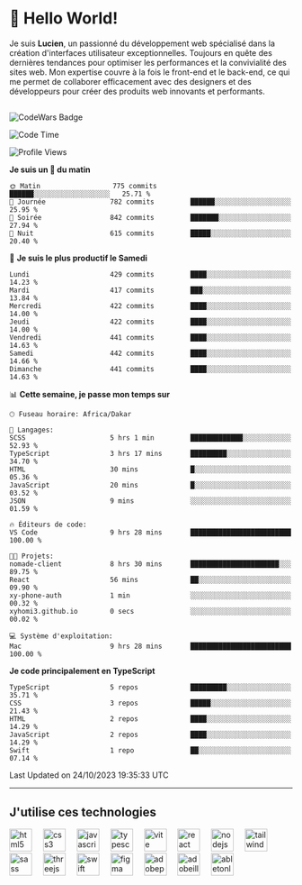 # 👋 Hello World!

Je suis **Lucien**, un passionné du développement web spécialisé dans la création d'interfaces utilisateur exceptionnelles. Toujours en quête des dernières tendances pour optimiser les performances et la convivialité des sites web. Mon expertise couvre à la fois le front-end et le back-end, ce qui me permet de collaborer efficacement avec des designers et des développeurs pour créer des produits web innovants et performants.

##

![CodeWars Badge](https://www.codewars.com/users/xyhomi3/badges/small)

<!--START_SECTION:waka-->
![Code Time](http://img.shields.io/badge/Code%20Time-137%20hrs%2014%20mins-blue)

![Profile Views](http://img.shields.io/badge/Vues%20du%20profil-1-blue)

**Je suis un 🐤 du matin** 

```text
🌞 Matin                  775 commits         ██████░░░░░░░░░░░░░░░░░░░   25.71 % 
🌆 Journée                782 commits         ██████░░░░░░░░░░░░░░░░░░░   25.95 % 
🌃 Soirée                 842 commits         ███████░░░░░░░░░░░░░░░░░░   27.94 % 
🌙 Nuit                   615 commits         █████░░░░░░░░░░░░░░░░░░░░   20.40 % 
```
📅 **Je suis le plus productif le Samedi** 

```text
Lundi                    429 commits         ████░░░░░░░░░░░░░░░░░░░░░   14.23 % 
Mardi                    417 commits         ███░░░░░░░░░░░░░░░░░░░░░░   13.84 % 
Mercredi                 422 commits         ████░░░░░░░░░░░░░░░░░░░░░   14.00 % 
Jeudi                    422 commits         ████░░░░░░░░░░░░░░░░░░░░░   14.00 % 
Vendredi                 441 commits         ████░░░░░░░░░░░░░░░░░░░░░   14.63 % 
Samedi                   442 commits         ████░░░░░░░░░░░░░░░░░░░░░   14.66 % 
Dimanche                 441 commits         ████░░░░░░░░░░░░░░░░░░░░░   14.63 % 
```


📊 **Cette semaine, je passe mon temps sur** 

```text
🕑︎ Fuseau horaire: Africa/Dakar

💬 Langages: 
SCSS                     5 hrs 1 min         █████████████░░░░░░░░░░░░   52.93 % 
TypeScript               3 hrs 17 mins       █████████░░░░░░░░░░░░░░░░   34.70 % 
HTML                     30 mins             █░░░░░░░░░░░░░░░░░░░░░░░░   05.36 % 
JavaScript               20 mins             █░░░░░░░░░░░░░░░░░░░░░░░░   03.52 % 
JSON                     9 mins              ░░░░░░░░░░░░░░░░░░░░░░░░░   01.59 % 

🔥 Éditeurs de code: 
VS Code                  9 hrs 28 mins       █████████████████████████   100.00 % 

🐱‍💻 Projets: 
nomade-client            8 hrs 30 mins       ██████████████████████░░░   89.75 % 
React                    56 mins             ██░░░░░░░░░░░░░░░░░░░░░░░   09.90 % 
xy-phone-auth            1 min               ░░░░░░░░░░░░░░░░░░░░░░░░░   00.32 % 
xyhomi3.github.io        0 secs              ░░░░░░░░░░░░░░░░░░░░░░░░░   00.02 % 

💻 Système d'exploitation: 
Mac                      9 hrs 28 mins       █████████████████████████   100.00 % 
```

**Je code principalement en TypeScript** 

```text
TypeScript               5 repos             █████████░░░░░░░░░░░░░░░░   35.71 % 
CSS                      3 repos             █████░░░░░░░░░░░░░░░░░░░░   21.43 % 
HTML                     2 repos             ████░░░░░░░░░░░░░░░░░░░░░   14.29 % 
JavaScript               2 repos             ████░░░░░░░░░░░░░░░░░░░░░   14.29 % 
Swift                    1 repo              ██░░░░░░░░░░░░░░░░░░░░░░░   07.14 % 
```




 Last Updated on 24/10/2023 19:35:33 UTC
<!--END_SECTION:waka-->
---

## J'utilise ces technologies

<div align="left">
  <img src="https://skillicons.dev/icons?i=html" height="40" alt="html5 logo"  />
  <img width="12" />
  <img src="https://skillicons.dev/icons?i=css" height="40" alt="css3 logo"  />
  <img width="12" />
  <img src="https://skillicons.dev/icons?i=js" height="40" alt="javascript logo"  />
  <img width="12" />
  <img src="https://skillicons.dev/icons?i=ts" height="40" alt="typescript logo"  />
  <img width="12" />
  <img src="https://skillicons.dev/icons?i=vite" height="40" alt="vite logo"  />
  <img width="12" />
  <img src="https://skillicons.dev/icons?i=react" height="40" alt="react logo"  />
  <img width="12" />
  <img src="https://cdn.jsdelivr.net/gh/devicons/devicon/icons/nodejs/nodejs-original.svg" height="40" alt="nodejs logo"  />
  <img width="12" />
  <img src="https://skillicons.dev/icons?i=tailwind" height="40" alt="tailwindcss logo"  />
  <img width="12" />
  <img src="https://skillicons.dev/icons?i=sass" height="40" alt="sass logo"  />
  <img width="12" />
  <img src="https://skillicons.dev/icons?i=threejs" height="40" alt="threejs logo"  />
  <img width="12" />
  <img src="https://skillicons.dev/icons?i=swift" height="40" alt="swift logo"  />
  <img width="12" />
  <img src="https://skillicons.dev/icons?i=figma" height="40" alt="figma logo"  />
  <img width="12" />
  <img src="https://skillicons.dev/icons?i=ps" height="40" alt="adobephotoshop logo"  />
  <img width="12" />
  <img src="https://skillicons.dev/icons?i=ai" height="40" alt="adobeillustrator logo"  />
  <img width="12" />
  <img src="https://skillicons.dev/icons?i=ableton" height="40" alt="abletonlive logo"  />
</div>



